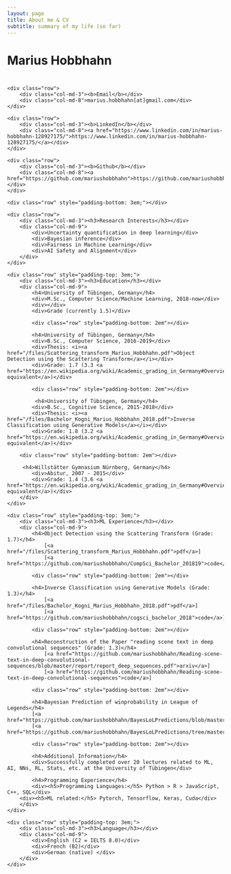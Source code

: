 ```yaml
---
layout: page
title: About me & CV
subtitle: summary of my life (so far)
---
```



<div id="aboutme" class="row">
<div class="col-md-12">
    <h1 class="section-header" style="padding-bottom: 0.8em;">Marius Hobbhahn</h1>

    <div class="row">
        <div class="col-md-3"><b>Email</b></div>
        <div class="col-md-8">marius.hobbhahn[at]gmail.com</div>
    </div>

<!--
    <div class="row">
        <div class="col-md-3"><b>Google Scholar</b></div>
        <div class="col-md-8"><a href="https://scholar.google.com/citations?user=_1qe2mYAAAAJ&hl=en">https://scholar.google.com/citations?user=_1qe2mYAAAAJ&hl=en</a></div>
    </div>
-->

    <div class="row">
        <div class="col-md-3"><b>LinkedIn</b></div>
        <div class="col-md-8"><a href="https://www.linkedin.com/in/marius-hobbhahn-128927175/">https://www.linkedin.com/in/marius-hobbhahn-128927175/</a></div>
    </div>

    <div class="row">
        <div class="col-md-3"><b>Github</b></div>
        <div class="col-md-8"><a href="https://github.com/mariushobbhahn">https://github.com/mariushobbhahn</a></div>
    </div>

    <div class="row" style="padding-bottom: 3em;"></div>

    <div class="row">
        <div class="col-md-3"><h3>Research Interests</h3></div>
        <div class="col-md-9">
            <div>Uncertainty quantification in deep learning</div>
            <div>Bayesian inference</div>
            <div>Fairness in Machine Learning</div>
            <div>AI Safety and Alignment</div>
        </div>
    </div>

    <div class="row" style="padding-top: 3em;">
        <div class="col-md-3"><h3>Education</h3></div>
        <div class="col-md-9">
            <h4>University of Tübingen, Germany</h4>
            <div>M.Sc., Computer Science/Machine Learning, 2018-now</div>
            <div></div>
            <div>Grade (currently 1.5)</div>

            <div class="row" style="padding-bottom: 2em"></div>

            <h4>University of Tübingen, Germany</h4>
            <div>B.Sc., Computer Science, 2016-2019</div>
            <div>Thesis: <i><a href="/files/Scattering_transform_Marius_Hobbhahn.pdf">Object Detection using the Scattering Transform</a></i></div>
            <div>Grade: 1.7 (3.3 <a href="https://en.wikipedia.org/wiki/Academic_grading_in_Germany#Overview">GPA equivalent</a>)</div>

            <div class="row" style="padding-bottom: 2em"></div>

             <h4>University of Tübingen, Germany</h4>
            <div>B.Sc., Cognitive Science, 2015-2018</div>
            <div>Thesis: <i><a href="/files/Bachelor_Kogni_Marius_Hobbhahn_2018.pdf">Inverse Classification using Generative Models</a></i></div>
            <div>Grade: 1.8 (3.2 <a href="https://en.wikipedia.org/wiki/Academic_grading_in_Germany#Overview">GPA equivalent</a>)</div>
	    
	    <div class="row" style="padding-bottom: 2em"></div>	

	     <h4>Willstätter Gymnasium Nürnberg, Germany</h4>
            <div>Abitur, 2007 - 2015</div>
            <div>Grade: 1.4 (3.6 <a href="https://en.wikipedia.org/wiki/Academic_grading_in_Germany#Overview">GPA equivalent</a>)</div>
        </div>
    </div>

    <div class="row" style="padding-top: 3em;">
        <div class="col-md-3"><h3>ML Experience</h3></div>
        <div class="col-md-9">
            <h4>Object Detection using the Scattering Transform (Grade: 1.7)</h4>
                [<a href="/files/Scattering_transform_Marius_Hobbhahn.pdf">pdf</a>]
                [<a href="https://github.com/mariushobbhahn/CompSci_Bachelor_201819">code</a>]

            <div class="row" style="padding-bottom: 2em"></div>

            <h4>Inverse Classification using Generative Models (Grade: 1.3)</h4>
                [<a href="/files/Bachelor_Kogni_Marius_Hobbhahn_2018.pdf">pdf</a>]
                [<a href="https://github.com/mariushobbhahn/cogsci_bachelor_2018">code</a>]

            <div class="row" style="padding-bottom: 2em"></div>

            <h4>Reconstruction of the Paper "reading scene text in deep convolutional sequences" (Grade: 1.3)</h4>
                [<a href="https://github.com/mariushobbhahn/Reading-scene-text-in-deep-convolutional-sequences/blob/master/report/report_deep_sequences.pdf">arxiv</a>]
                [<a href="https://github.com/mariushobbhahn/Reading-scene-text-in-deep-convolutional-sequences">code</a>]

            <div class="row" style="padding-bottom: 2em"></div>

            <h4>Bayesian Prediction of winprobability in League of Legends</h4>
            [<a href="https://github.com/mariushobbhahn/BayesLoLPredictions/blob/master/Project/BDA%2BCM_Project_Hobbhahn.html">html</a>]
            [<a href="https://github.com/mariushobbhahn/BayesLoLPredictions/tree/master/Project">code</a>]

            <div class="row" style="padding-bottom: 2em"></div>

            <h4>Additional Information</h4>
            <div>Successfully completed over 20 lectures related to ML, AI, NNs, RL, Stats, etc. at the University of Tübingen</div>

            <h4>Programming Experience</h4>
            <div><h5>Programming Languages:</h5> Python > R > JavaScript, C++, SQL</div>
	    <div><h5>ML related:</h5> Pytorch, Tensorflow, Keras, Cuda</div>
        </div>
    </div>

<!--
    <div class="row" style="padding-top: 3em;">
        <div class="col-md-3"><h3>Publication</h3></div>
        <div class="col-md-9">
            <h4>Predictive Uncertainty Quantification with Compound Density Networks</h4>
            <div>
                <i>Kristiadi, Agustinus</i> and Asja Fischer. arXiv preprint arXiv:1902.01080 (2019).
            </div>
                [<a href="https://arxiv.org/abs/1902.01080">arxiv</a>]
                [<a href="https://github.com/wiseodd/compound-density-networks">code</a>]

            <div class="row" style="padding-bottom: 2em"></div>

            <h4>Incorporating Literals into Knowledge Graph Embeddings</h4>
            <div>
              <i>Kristiadi, Agustinus</i>*, Mohammad Asif Khan*, Denis Lukovnikov, Jens Lehmann, and Asja Fischer. ISWC (2019).
            </div>
                [<a href="https://arxiv.org/abs/1802.00934">arxiv</a>]
                [<a href="https://github.com/SmartDataAnalytics/LiteralE">code</a>]

            <div class="row" style="padding-bottom: 2em"></div>

            <h4>Improving Response Selection in Multi-turn Dialogue Systems by Incorporating Domain Knowledge</h4>
            <div>
              Chauduri, Debanjan, <i>Agustinus Kristiadi</i>, Jens Lehmann, Asja Fischer. CoNLL (2018).
            </div>
                [<a href="https://arxiv.org/abs/1809.03194">arxiv</a>]
                [<a href="https://github.com/SmartDataAnalytics/AK-DE-biGRU">code</a>]

            <div class="row" style="padding-bottom: 2em"></div>

            <h4>Deep Convolutional Level Set Method for Image Segmentation</h4>
            <div>
              <i>Kristiadi, Agustinus</i>, and Pranowo Pranowo. Journal of ICT Research and Applications 11.3 (2017): 284-298.
            </div>
            [<a href="http://journals.itb.ac.id/index.php/jictra/article/download/3887/3046">pdf</a>]
            [<a href="https://github.com/wiseodd/cnn-levelset">code</a>]

            <div class="row" style="padding-bottom: 2em"></div>

            <h4>Parallel Particle Swarm Optimization for Image Segmentation</h4>
            <div>
              <i>Kristiadi, Agustinus</i>, Pranowo Pranowo, and Paulus Mudjihartono. DEIS (2013).
            </div>
            [<a href="http://sdiwc.net/digital-library/web-admin/upload-pdf/00000491.pdf">pdf</a>]
            [<a href="https://github.com/wiseodd/swarm-image-segmenter">code</a>]
        </div>
    </div>
-->

<!--
    <div class="row" style="padding-top: 3em;">
        <div class="col-md-3"><h3>Academic Experience</h3></div>
        <div class="col-md-9">
            <h4>Methods of Machine Learning group, University of Tübingen</h4>
            <div>Research Assistant, 2019-</div>

            <div class="row" style="padding-bottom: 1em"></div>

            <h4>Smart Data Analytics (SDA) group, University of Bonn</h4>
            <div>Student Research Assistant, 2017-2019</div>

            <div class="row" style="padding-bottom: 1em"></div>

            <h4>Universitas Atma Jaya Yogyakarta</h4>
            <div>Research Assistant, 2016-2017</div>

            <div class="row" style="padding-bottom: 1em"></div>

            <h4>Universitas Atma Jaya Yogyakarta</h4>
            <div>Tutor, Advanced Data Structure, 2012</div>
            <div>Tutor, Database, 2011</div>
        </div>
    </div>
-->

<!--
    <div class="row" style="padding-top: 3em;">
        <div class="col-md-3"><h3>Industry Experience</h3></div>
        <div class="col-md-9">
            <h4>GDP Labs</h4>
            <div>Software Engineer, 2013-2015</div>

            <div class="row" style="padding-bottom: 1em"></div>

            <h4>Astra International</h4>
            <div>Software Engineering Intern, 2012</div>
        </div>
    </div>
-->

    <div class="row" style="padding-top: 3em;">
        <div class="col-md-3"><h3>Language</h3></div>
        <div class="col-md-9">
            <div>English (C2 = IELTS 8.0)</div>
            <div>French (B2)</div>
            <div>German (native) </div>
        </div>
    </div>
</div>

</div>
